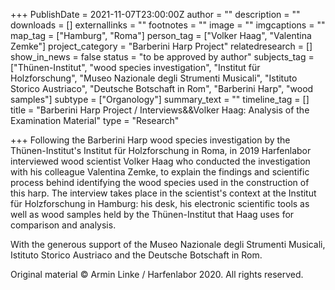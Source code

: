 +++
PublishDate = 2021-11-07T23:00:00Z
author = ""
description = ""
downloads = []
externallinks = ""
footnotes = ""
image = ""
imgcaptions = ""
map_tag = ["Hamburg", "Roma"]
person_tag = ["Volker Haag", "Valentina Zemke"]
project_category = "Barberini Harp Project"
relatedresearch = []
show_in_news = false
status = "to be approved by author"
subjects_tag = ["Thünen-Institut", "wood species investigation", "Institut für Holzforschung", "Museo Nazionale degli Strumenti Musicali", "Istituto Storico Austriaco", "Deutsche Botschaft in Rom", "Barberini Harp", "wood samples"]
subtype = ["Organology"]
summary_text = ""
timeline_tag = []
title = "Barberini Harp Project / Interviews&&Volker Haag: Analysis of the Examination Material"
type = "Research"

+++
Following the <span id="subjects_tag">Barberini Harp</span> <span id="subjects_tag">wood species investigation</span> by the Thünen-Institut's Institut für Holzforschung in <span id="map_tag">Roma</span>, in 2019 Harfenlabor interviewed wood scientist <span id="person_tag">Volker Haag</span> who conducted the investigation with his colleague <span id="person_tag">Valentina Zemke</span>, to explain the findings and scientific process behind identifying the wood species used in the construction of this harp. The interview takes place in the scientist's context at the Institut für Holzforschung in <span id="map_tag">Hamburg</span>: his desk, his electronic scientific tools as well as wood samples held by the Thünen-Institut that Haag uses for comparison and analysis. 

With the generous support of the Museo Nazionale degli Strumenti Musicali, Istituto Storico Austriaco and the Deutsche Botschaft in Rom.

  
  
Original material © Armin Linke / Harfenlabor 2020. All rights reserved.